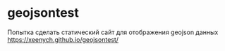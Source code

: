# geojsontest
Попытка сделать статический сайт для отображения geojson данных
https://xeenych.github.io/geojsontest/
